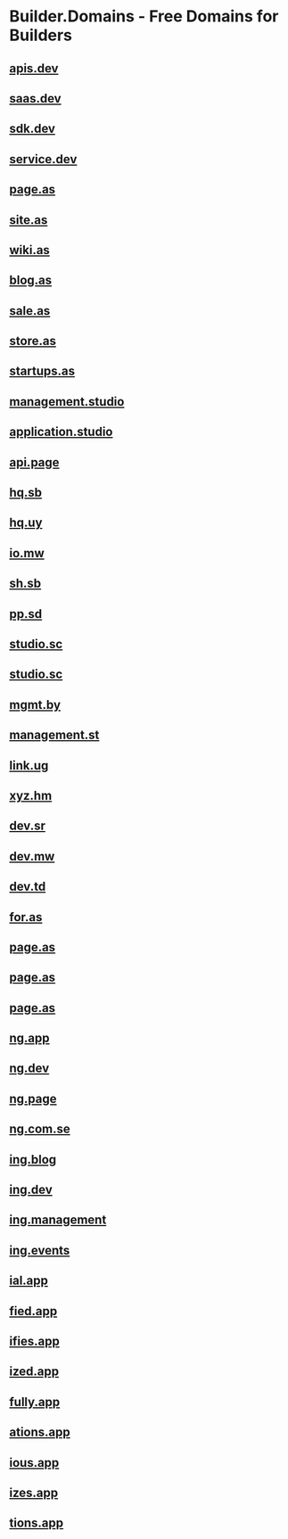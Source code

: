 # Builder.Domains - Free Domains for Builders


## [apis.dev](https://apis.dev)
## [saas.dev](https://saas.dev)
## [sdk.dev](https://sdk.dev)
## [service.dev](https://service.dev)

## [page.as](https://page.as)
## [site.as](https://site.as)
## [wiki.as](https://wiki.as)
## [blog.as](https://blog.as)
## [sale.as](https://sale.as)
## [store.as](https://store.as)
## [startups.as](https://startups.as)


## [management.studio](https://management.studio)
## [application.studio](https://application.studio)

## [api.page](https://api.page)

## [hq.sb](https://hq.sb)
## [hq.uy](https://hq.uy)

## [io.mw](https://io.mw)
## [sh.sb](https://sh.sb)
## [pp.sd](https://pp.sd)

## [studio.sc](https://studio.sc)
## [studio.sc](https://studio.sc)
## [mgmt.by](https://mgmt.by)
## [management.st](https://management.st)



## [link.ug](https://link.ug)


## [xyz.hm](https://xyz.hm)
## [dev.sr](https://dev.sr)
## [dev.mw](https://dev.mw)
## [dev.td](https://dev.td)
## [for.as](https://for.as)
## [page.as](https://page.as)
## [page.as](https://page.as)
## [page.as](https://page.as)


## [ng.app](https://ng.app)
## [ng.dev](https://ng.dev)
## [ng.page](https://ng.page)
## [ng.com.se](https://ng.com.se)
## [ing.blog](https://ing.blog)
## [ing.dev](https://ing.dev)
## [ing.management](https://ing.management)
## [ing.events](https://ing.events)

## [ial.app](https://ial.app)
## [fied.app](https://fied.app)
## [ifies.app](https://ifies.app)
## [ized.app](https://ized.app)
## [fully.app](https://fully.app)
## [ations.app](https://ations.app)
## [ious.app](https://ious.app)
## [izes.app](https://izes.app)
## [tions.app](https://tions.app)

